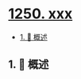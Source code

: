 # [1250. xxx](https://github.com/Tdahuyou/TNotes.leetcode/tree/main/notes/1250.%20xxx)

<!-- region:toc -->

- [1. 📝 概述](#1--概述)

<!-- endregion:toc -->

## 1. 📝 概述
